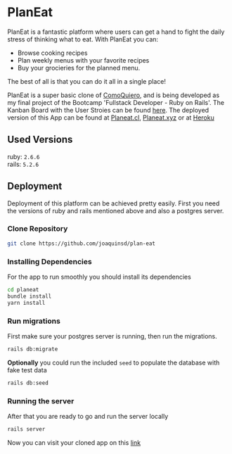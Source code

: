 # PlanEat
PlanEat is a fantastic platform where users can get a hand to fight the daily stress of thinking what to eat. With PlanEat you can:
* Browse cooking recipes
* Plan weekly menus with your favorite recipes
* Buy your grocieries for the planned menu. 

The best of all is that you can do it all in a single place!

PlanEat is a super basic clone of [ComoQuiero](https://www.comoquiero.net), and is being developed as my final project of the Bootcamp 'Fullstack Developer - Ruby on Rails'. 
The Kanban Board with the User Stroies can be found [here](https://bit.ly/3fA4nQ1).
The deployed version of this App can be found at [Planeat.cl](https://planeat.cl), [Planeat.xyz](https://planeat.xyz) or at [Heroku](https://planeat-cl.herokuapp.com/)
## Used Versions
ruby: `2.6.6` \
rails: `5.2.6`

## Deployment
Deployment of this platform can be achieved pretty easily. First you need the versions of ruby and rails mentioned above and also a postgres server.

### Clone Repository
```bash
git clone https://github.com/joaquinsd/plan-eat
```
### Installing Dependencies
For the app to run smoothly you should install its dependencies
```bash
cd planeat
bundle install
yarn install
```
### Run migrations
First make sure your postgres server is running, then run the migrations.
```bash
rails db:migrate
```
**Optionally** you could run the included `seed` to populate the database with fake test data
```bash
rails db:seed
```
### Running the server
After that you are ready to go and run the server locally
```bash
rails server
```
Now you can visit your cloned app on this [link](https://localhost:3000)